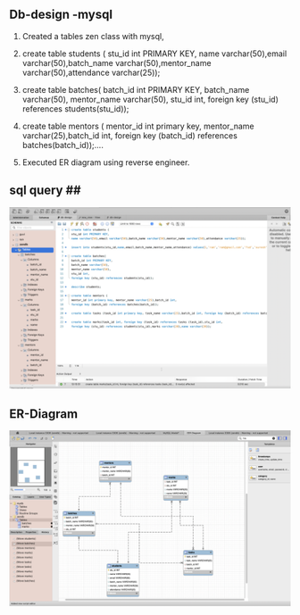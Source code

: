 ## Db-design -mysql

1. Created a tables zen class with mysql,
2. create table students (
   stu_id int PRIMARY KEY,
   name varchar(50),email varchar(50),batch_name varchar(50),mentor_name varchar(50),attendance varchar(25));

3. create table batches(
   batch_id int PRIMARY KEY,
   batch_name varchar(50),
   mentor_name varchar(50),
   stu_id int,
   foreign key (stu_id) references students(stu_id));

4. create table mentors (
   mentor_id int primary key, mentor_name varchar(25),batch_id int,
   foreign key (batch_id) references batches(batch_id));....

5. Executed ER diagram using reverse engineer.

## sql query ## 

![Alt text](<Screenshot 2024-02-29 at 13.50.31.png>)

## ER-Diagram

![Alt text](<Screenshot 2024-02-29 at 13.46.51.png>)
